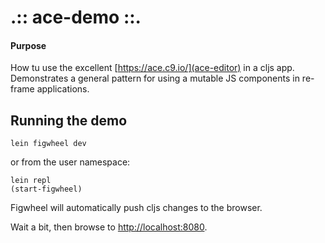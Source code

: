 .:: ace-demo ::.
==============

#### Purpose

How tu use the excellent [https://ace.c9.io/](ace-editor) in a cljs app. 
Demonstrates a general pattern for using a mutable JS components in re-frame applications.

## Running the demo
 
```
lein figwheel dev
```

or from the user namespace:

```
lein repl
(start-figwheel)
```

Figwheel will automatically push cljs changes to the browser.

Wait a bit, then browse to [http://localhost:8080](http://localhost:8080).
 
